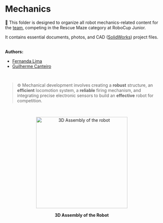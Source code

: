 # Mechanics
📜 This folder is designed to organize all robot mechanics-related content for the [team](https://github.com/franrobots), competing in the Rescue Maze category at RoboCup Junior. <br>

It contains essential documents, photos, and CAD ([SolidWorks](https://www.solidworks.com/)) project files. <br>
<br>

**Authors:**
* [Fernanda Lima](https://www.instagram.com/ferdilima_/) <br>
* [Guilherme Canteiro](https://www.instagram.com/guilhermebcanteiro/) <br>
<br>

> ⚙️ Mechanical development involves creating a **robust** structure, an **efficient** locomotion system, a **reliable** firing mechanism, and integrating precise electronic sensors to build an **effective** robot for competition.
<br>
<p align="center">
<img width="300" alt="3D Assembly of the robot" src="https://github.com/franrobots/RescueMaze_FranRobots_WorldWide/assets/145154175/77995199-1936-46a2-9ed7-af51d90d8f0c" /p>
<p align="center">  <strong> 3D Assembly of the Robot </strong> </p>
